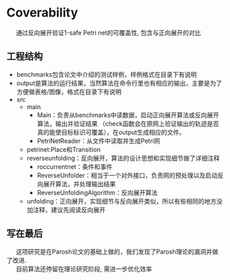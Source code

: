 # Coverability  
&ensp; &ensp; 通过反向展开验证1-safe Petri net的可覆盖性, 包含与正向展开的对比  
## 工程结构  
* benchmarks包含论文中介绍的测试样例，样例格式在目录下有说明  
* output是算法的运行结果，当然算法在命令行里也有相应的输出，主要是为了方便做表格/图像，格式在目录下有说明  
* src  
  * main  
    * Main：负责从benchmarks中读数据，启动正向展开算法或反向展开算法，输出并验证结果
    （check函数会在原网上验证输出的轨迹是否真的能使目标标识可覆盖），在output生成相应的文件。
    * PetriNetReader：从文件中读取并生成Petri网  
  * petrinet:Place和Transition  
  * reverseunfolding：反向展开，算法的设计思想和实现细节做了详细注释 
    * roccurrentnet：条件和事件  
    * ReverseUnfolder：相当于一个对外接口，负责网的预处理以及启动反向展开算法，并处理输出结果  
    * ReverseUnfoldingAlgorithm：反向展开算法  
  * unfolding：正向展开，实现细节与反向展开类似，所以有些相同的地方没加注释，建议先阅读反向展开  
  
## 写在最后 
&ensp; &ensp; 这项研究是在Parosh论文的基础上做的，我们发现了Parosh理论的漏洞并做了改进.  
&ensp; &ensp; 目前算法还停留在理论研究阶段, 需进一步优化效率

